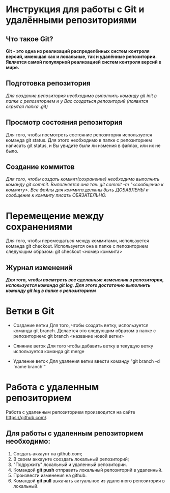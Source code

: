 # Инструкция для работы с Git и удалёнными репозиториями
## Что такое Git? 
**Git - это одна из реализаций распределённых систем контроля версий, имеющая как и локальные, так и удалённые репозитории. Является самой популярной реализацией систем контроля версий в мире.**

## Подготовка репозитория
*Для создание репозитория необходимо выполнить команду git init в папке с репозиторием и у Вас создаться репозиторий (появится скрытая папка .git)*



## Просмотр состояния репозитория
Для того, чтобы посмотреть состояние репозитория используется команда git status. Для этого необходимо в папке с репозиторием написать git status, и Вы увидите были ли измения в файлах, или их не было.

## Создание коммитов
*Для того, чтобы создать коммит(сохранение) необходимо выполнить команду git commit. Выполняется она так: git commit -m "<сообщение к коммиту>. Все файлы для коммита должны быть ДОБАВЛЕНЫ и сообщение к коммиту писать ОБЯЗАТЕЛЬНО.*

# Перемещение между сохранениями
Для того, чтобы перемещаться между коммитами, используется команда git checkout. Используется она в папке с пепозиторием следующим образом: git checkout <номер коммита>

## Журнал изменений
***Для того, чтобы посмтреть все сделанные изменения в репозитории, используется команда git log. Для этого достаточно выполнить команду git log в папке с репозиторием***

# Ветки в Git
* Создание ветки
Для того, чтобы создать ветку, используется команда git branch. Делается это следующим образом в папке с репозиторием: git branch <название новой ветки>

* Слияние веток
Для того чтобы дабавить ветку в текущую ветку используется команда git merge

* Удаление веток
Для удаления ветки ввести команду "git branch -d 'name branch'"

# Работа с удаленным репозиторием

Работа с удаленным репозиторием производится на сайте <https://github.com/>.

## Для работы с удаленным репозиторием необходимо:

1. Создать аккаунт на github.com;
2. В своем аккаунте сооздать локальный репозиторий;
3. "Подружить" локальный и удаленный репозитории.
4. Командой **git push** отправить локальный репозиторий в удаленный.
5. Произвести изменения на github.
6. Командой **git pull** выкачать актуальное из удаленного репозитория в локальный.